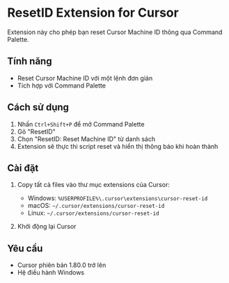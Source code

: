 # ResetID Extension for Cursor

Extension này cho phép bạn reset Cursor Machine ID thông qua Command Palette.

## Tính năng

- Reset Cursor Machine ID với một lệnh đơn giản
- Tích hợp với Command Palette

## Cách sử dụng

1. Nhấn `Ctrl+Shift+P` để mở Command Palette
2. Gõ "ResetID" 
3. Chọn "ResetID: Reset Machine ID" từ danh sách
4. Extension sẽ thực thi script reset và hiển thị thông báo khi hoàn thành

## Cài đặt

1. Copy tất cả files vào thư mục extensions của Cursor:
   - Windows: `%USERPROFILE%\.cursor\extensions\cursor-reset-id`
   - macOS: `~/.cursor/extensions/cursor-reset-id`
   - Linux: `~/.cursor/extensions/cursor-reset-id`

2. Khởi động lại Cursor

## Yêu cầu

- Cursor phiên bản 1.80.0 trở lên
- Hệ điều hành Windows 